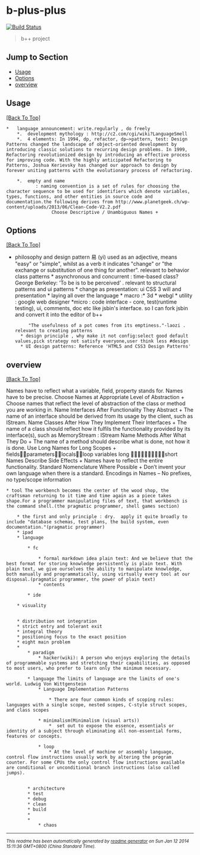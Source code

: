 # b-plus-plus 
[![Build Status](https://secure.travis-ci.org/aponxi/b-plus-plus.png?branch=master)](http://travis-ci.org/aponxi/b-plus-plus)

> b++ project

## Jump to Section

* [Usage](#usage)
* [Options](#options)
* [overview](#overview)

## Usage
[[Back To Top]](#jump-to-section)

	*   language announcement: write.regularly , do freely
        *.  development mythology : http://c2.com/cgi/wiki?LanguageSmell
        *.  4 elements: In 1994, dp, refactor, dp—>pattern, test: Design Patterns changed the landscape of object-oriented development by introducing classic solutions to recurring design problems. In 1999, Refactoring revolutionized design by introducing an effective process for improving code. With the highly anticipated Refactoring to Patterns, Joshua Kerievsky has changed our approach to design by forever uniting patterns with the evolutionary process of refactoring.

        *.  empty and name
               : naming convention is a set of rules for choosing the character sequence to be used for identifiers which denote variables, types, functions, and other entities in source code and documentation.the following derives from http://www.planetgeek.ch/wp-content/uploads/2013/06/Clean-Code-V2.2.pdf
                     Choose Descriptive / Unambiguous Names +

## Options
[[Back To Top]](#jump-to-section)

* philosophy and design pattern
            易 (yì) used as an adjective, means "easy" or "simple", whilst as a verb it indicates "change" or "the exchange or substitution of one thing for another". relevant to behavior class patterns
	          * asynchronous and concurrent : time-based class?
            George Berkeley: ‘To be is to be perceived’  . relevant to structural patterns and ui patterns
                  * change as presentation: ui CSS 3 will and presentation
	          * laying all over the language
	              	* macro :* 3d
            	            * webgl
		              	* utility : google web designer
	                *micro : code interface - core, test(runtime testing), ui, comments, doc etc like jsbin's interface. so I can fork jsbin and convert it into the editor of b++

           "The usefulness of a pot comes from its emptiness."-laozi . relevant to creating patterns
        * design principle , why make it not config:select good default values,pick strategy not satisfy everyone,user think less #design
        * UI design patterns: Reference 'HTML5 and CSS3 Design Patterns'

## overview
[[Back To Top]](#jump-to-section)


Names have to reflect what a variable, field, property stands for. Names have to be precise.
Choose Names at Appropriate Level of Abstraction +
Choose names that reflect the level of abstraction of the class or method you are working in.
Name Interfaces After Functionality They Abstract +
The name of an interface should be derived from its usage by the client, such as IStream.
Name Classes After How They Implement Their Interfaces + The name of a class should reflect how it fulfils the functionality provided by
its interface(s), such as MemoryStream : IStream
Name Methods After What They Do +
The name of a method should describe what is done, not how it is done.
Use Long Names for Long Scopes +
fieldsparameterslocalsloop variables long short
Names Describe Side Effects +
Names have to reflect the entire functionality.
Standard Nomenclature Where Possible +
Don’t invent your own language when there is a standard.
Encodings in Names –
No prefixes, no type/scope information


	* tool The workbench becomes the center of the wood shop, the craftsman returning to it time and time again as a piece takes shape.For a programmer manipulating files of text, that workbench is the command shell.(the pragmatic programmer, shell games section)

        * the first and only principle : dry.  apply it quite broadly to include "database schemas, test plans, the build system, even documentation."(pragmatic programmer)
		* ipad
		* language 

			* fc

				* formal markdown idea plain text: And we believe that the best format for storing knowledge persistently is plain text. With plain text, we give ourselves the ability to manipulate knowledge, both manually and programmatically, using virtually every tool at our disposal.(pragmatic programmer, the power of plain text)
				* contents

			* ide

		* visuality 
		

		* distribution not integration
		* strict entry and tolerant exit
		* integral theory
		* positioning focus to the exact position
		* eight main problem
		* 
			* paradigm
				* hacker(wiki): A person who enjoys exploring the details of programmable systems and stretching their capabilities, as opposed to most users, who prefer to learn only the minimum necessary.

			* language The limits of language are the limits of one's world. Ludwig Von Wittgenstein
				* Language Implementation Patterns

					* There are four common kinds of scoping rules: languages with a single scope, nested scopes, C-style struct scopes, and class scopes

				* minimalism(Minimalism (visual arts))
					*  set out to expose the essence, essentials or identity of a subject through eliminating all non-essential forms, features or concepts. 

				* loop
					* At the level of machine or assembly language, control flow instructions usually work by altering the program counter. For some CPUs the only control flow instructions available are conditional or unconditional branch instructions (also called jumps).


			* architecture
			* test
			* debug
			* clean
			* build
			* 
			* 
				* chaos



--------
<small>_This readme has been automatically generated by [readme generator](https://github.com/aponxi/grunt-readme-generator) on Sun Jan 12 2014 15:11:36 GMT+0800 (China Standard Time)._</small>